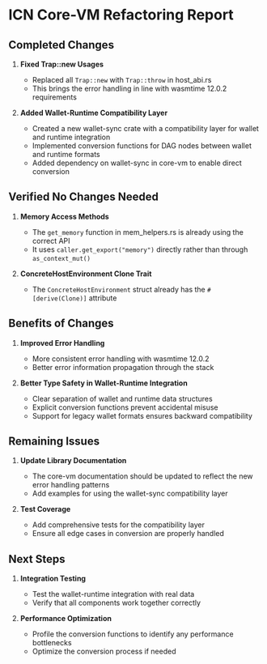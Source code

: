 # ICN Core-VM Refactoring Report

## Completed Changes

1. **Fixed Trap::new Usages**
   - Replaced all `Trap::new` with `Trap::throw` in host_abi.rs
   - This brings the error handling in line with wasmtime 12.0.2 requirements

2. **Added Wallet-Runtime Compatibility Layer**
   - Created a new wallet-sync crate with a compatibility layer for wallet and runtime integration
   - Implemented conversion functions for DAG nodes between wallet and runtime formats
   - Added dependency on wallet-sync in core-vm to enable direct conversion

## Verified No Changes Needed

1. **Memory Access Methods**
   - The `get_memory` function in mem_helpers.rs is already using the correct API
   - It uses `caller.get_export("memory")` directly rather than through `as_context_mut()`

2. **ConcreteHostEnvironment Clone Trait**
   - The `ConcreteHostEnvironment` struct already has the `#[derive(Clone)]` attribute

## Benefits of Changes

1. **Improved Error Handling**
   - More consistent error handling with wasmtime 12.0.2
   - Better error information propagation through the stack

2. **Better Type Safety in Wallet-Runtime Integration**
   - Clear separation of wallet and runtime data structures
   - Explicit conversion functions prevent accidental misuse
   - Support for legacy wallet formats ensures backward compatibility

## Remaining Issues

1. **Update Library Documentation**
   - The core-vm documentation should be updated to reflect the new error handling patterns
   - Add examples for using the wallet-sync compatibility layer

2. **Test Coverage**
   - Add comprehensive tests for the compatibility layer
   - Ensure all edge cases in conversion are properly handled

## Next Steps

1. **Integration Testing**
   - Test the wallet-runtime integration with real data
   - Verify that all components work together correctly

2. **Performance Optimization**
   - Profile the conversion functions to identify any performance bottlenecks
   - Optimize the conversion process if needed 